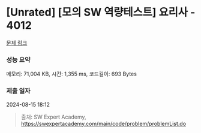# [Unrated] [모의 SW 역량테스트] 요리사 - 4012 

[문제 링크](https://swexpertacademy.com/main/code/problem/problemDetail.do?contestProbId=AWIeUtVakTMDFAVH) 

### 성능 요약

메모리: 71,004 KB, 시간: 1,355 ms, 코드길이: 693 Bytes

### 제출 일자

2024-08-15 18:12



> 출처: SW Expert Academy, https://swexpertacademy.com/main/code/problem/problemList.do